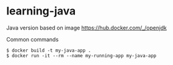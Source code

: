 # learning-java

Java version based on image https://hub.docker.com/_/openjdk

Common commands
```
$ docker build -t my-java-app .
$ docker run -it --rm --name my-running-app my-java-app
```